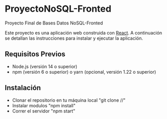# ProyectoNoSQL-Fronted
Proyecto Final de Bases Datos NoSQL-Fronted

Este proyecto es una aplicación web construida con [React](https://reactjs.org/). A continuación se detallan las instrucciones para instalar y ejecutar la aplicación.

## Requisitos Previos

- Node.js (versión 14 o superior)
- npm (versión 6 o superior) o yarn (opcional, versión 1.22 o superior)

## Instalación

- Clonar el repositorio en tu máquina local "git clone //"
- Instalar modulos "npm install"
- Correr el servidor "npm start"

